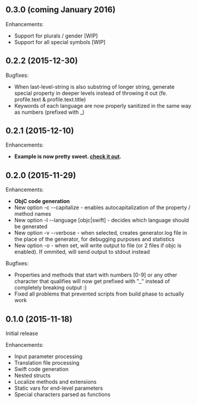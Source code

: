 

## 0.3.0 (coming January 2016)

Enhancements:

- Support for plurals / gender [WIP]
- Support for all special symbols [WIP]

## 0.2.2 (2015-12-30)

Bugfixes:

- When last-level-string is also substring of longer string, generate special property in deeper levels instead of throwing it out (fe. profile.text & profile.text.title)
- Keywords of each language are now properly sanitized in the same way as numbers (prefixed with _)

## 0.2.1 (2015-12-10)

Enhancements:

- **Example is now pretty sweet. [check it out](https://github.com/JiriTrecak/Laurine/tree/master/Example).**

## 0.2.0 (2015-11-29)

Enhancements:

- **ObjC code generation**
- New option -c --capitalize - enables autocapitalization of the property / method names
- New option -l --language [objc|swift] - decides which language should be generated
- New option -v --verbose - when selected, creates generator.log file in the place of the generator, for debugging purposes and statistics
- New option -o - when set, will write output to file (or 2 files if objc is enabled). If ommited, will send output to stdout instead

Bugfixes:

- Properties and methods that start with numbers [0-9] or any other character that qualifies will now get prefixed with "_" instead of completely breaking output :)
- Fixed all problems that prevented scripts from build phase to actually work

## 0.1.0 (2015-11-18)

Initial release

Enhancements:

- Input parameter processing
- Translation file processing
- Swift code generation
- Nested structs
- Localize methods and extensions
- Static vars for end-level parameters
- Special characters parsed as functions